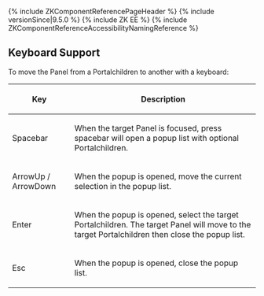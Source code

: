 {% include ZKComponentReferencePageHeader %} {% include
versionSince\|9.5.0 %} {% include ZK EE %} {% include
ZKComponentReferenceAccessibilityNamingReference %}

## Keyboard Support

To move the Panel from a Portalchildren to another with a keyboard:

<table>
<thead>
<tr class="header">
<th><center>
<p>Key</p>
</center></th>
<th><center>
<p>Description</p>
</center></th>
</tr>
</thead>
<tbody>
<tr class="odd">
<td><p>Spacebar</p></td>
<td><p>When the target Panel is focused, press spacebar will open a
popup list with optional Portalchildren.</p></td>
</tr>
<tr class="even">
<td><p>ArrowUp / ArrowDown</p></td>
<td><p>When the popup is opened, move the current selection in the popup
list.</p></td>
</tr>
<tr class="odd">
<td><p>Enter</p></td>
<td><p>When the popup is opened, select the target Portalchildren. The
target Panel will move to the target Portalchildren then close the popup
list.</p></td>
</tr>
<tr class="even">
<td><p>Esc</p></td>
<td><p>When the popup is opened, close the popup list.</p></td>
</tr>
</tbody>
</table>
